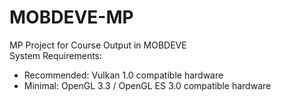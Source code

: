 # MOBDEVE-MP
MP Project for Course Output in MOBDEVE  
System Requirements:
- Recommended: Vulkan 1.0 compatible hardware
- Minimal: OpenGL 3.3 / OpenGL ES 3.0 compatible hardware
